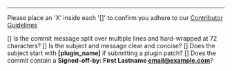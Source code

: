 ---
Please place an 'X' inside each '[]' to confirm you adhere to our [Contributor Guidelines](https://github.com/sosreport/sos/wiki/Contribution-Guidelines)

[] Is the commit message split over multiple lines and hard-wrapped at 72 characters?
[] Is the subject and message clear and concise?
[] Does the subject start with **[plugin_name]** if submitting a plugin patch?
[] Does the commit contain a **Signed-off-by: First Lastname <email@example.com>**?
